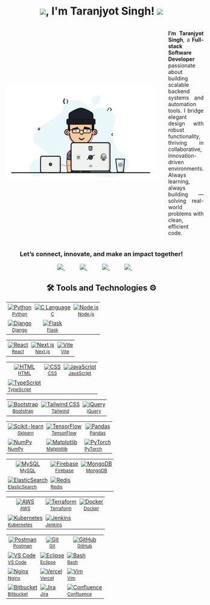 <h1 align="center">
  <img src="https://media.giphy.com/media/hvRJCLFzcasrR4ia7z/giphy.gif" width="22px">, I'm Taranjyot Singh! <img src="https://media.giphy.com/media/WUlplcMpOCEmTGBtBW/giphy.gif" width="35">
</h1>

<div class="container" style="display: flex; align-items: center; gap: 2rem; max-width: 900px; margin: auto;">
  <img
    src="https://raw.githubusercontent.com/MehedilslamRipon/MehedilslamRipon/main/img/MehediIslamRipon.gif"
    alt="Mehedi Islam Ripon"
    style="height: 250px; width: 400px; object-fit: cover;"
  />

  <div style="flex: 1;">
    <p style="text-align: justify;">
      <strong>I’m Taranjyot Singh</strong>, a <strong>Full-stack Software Developer</strong> passionate about building scalable backend systems and automation tools.
      I bridge elegant design with robust functionality, thriving in collaborative, innovation-driven environments.
      Always learning, always building — solving real-world problems with clean, efficient code.
    </p>
  </div>
</div>


<div align="center">
  <h3>Let’s connect, innovate, and make an impact together!</h3>
  <a href="mailto:taranjyotsingh357@gmail.com">
    <img src="https://img.icons8.com/?size=100&id=qyRpAggnV0zH&format=png&color=000000" width="40">
  </a>
  &nbsp;&nbsp;&nbsp;&nbsp;&nbsp;&nbsp;&nbsp;&nbsp;&nbsp;
  <a href="https://www.linkedin.com/in/taranjyot-singh/">
    <img src="https://img.icons8.com/?size=100&id=PmVIP6qPDgZv&format=png&color=000000" width="40">
  </a>
  &nbsp;&nbsp;&nbsp;&nbsp;&nbsp;&nbsp;&nbsp;&nbsp;&nbsp;
  <a href="https://github.com/TaranjyotS">
    <img src="https://img.icons8.com/?size=100&id=3tC9EQumUAuq&format=png&color=000000" width="40">
  </a>
  &nbsp;&nbsp;&nbsp;&nbsp;&nbsp;&nbsp;&nbsp;&nbsp;&nbsp;
  <a href="https://www.instagram.com/taranjyotsingh/">
    <img src="https://img.icons8.com/?size=100&id=Xy10Jcu1L2Su&format=png&color=000000" width="40">
  </a>
  &nbsp;&nbsp;&nbsp;&nbsp;&nbsp;&nbsp;&nbsp;&nbsp;&nbsp;
</div>

<h2 align="center">🛠️ Tools and Technologies ⚙️</h2>

<table style="margin: 0 auto; text-align: center; border-collapse: collapse;>

  <tr>
  <!-- 🧠 Backend / Full-Stack -->
    <td>
      <table>
        <tr style="line-height: 1.2;" align="center">
          <td style="padding: 4px;"><a href="https://www.python.org/" target="_blank"><img src="https://techstack-generator.vercel.app/python-icon.svg" width="32" alt="Python"/> <br><span style="font-size: 12px;">Python</span></a></td>
          <td style="padding: 4px;"><a href="https://en.cppreference.com/w/c" target="_blank"><img src="https://skillicons.dev/icons?i=c" width="32" alt="C Language"/> <br><span style="font-size: 12px;">C</span></a></td>
          <td style="padding: 4px;"><a href="https://nodejs.org/" target="_blank"><img src="https://techstack-generator.vercel.app/nginx-icon.svg" width="32" alt="Node.js"/> <br><span style="font-size: 12px;">Node.js</span></a></td>
        </tr>
        <tr>  
          <td style="padding: 4px;"><a href="https://www.djangoproject.com/" target="_blank"><img src="https://skillicons.dev/icons?i=django" width="32" alt="Django"/> <br><span style="font-size: 12px;">Django</span></a></td>
          <td style="padding: 4px;"><a href="https://flask.palletsprojects.com/" target="_blank"><img src="https://skillicons.dev/icons?i=flask" width="32" alt="Flask"/> <br><span style="font-size: 12px;">Flask</span></a></td>
        </tr>
      </table>
    </td>
  <!-- ⚛️ Front-End Frameworks -->
    <td>
      <table>
        <tr style="line-height: 1.2;" align="center">
          <td style="padding: 4px;"><a href="https://reactjs.org/" target="_blank"><img src="https://techstack-generator.vercel.app/react-icon.svg" width="32" alt="React"/> <br><span style="font-size: 12px;">React</span></a></td>
          <td style="padding: 4px;"><a href="https://nextjs.org/" target="_blank"><img src="https://skillicons.dev/icons?i=nextjs" width="32" alt="Next.js"/> <br><span style="font-size: 12px;">Next.js</span></a></td>
          <td style="padding: 4px;"><a href="https://vitejs.dev/" target="_blank"><img src="https://skillicons.dev/icons?i=vite" width="32" alt="Vite"/> <br><span style="font-size: 12px;">Vite</span></a></td>
        </tr>
      </table>
    </td>
  <!-- 🌐 Core Web Technologies -->
    <td>
      <table>
        <tr style="line-height: 1.2;" align="center">
          <td style="padding: 4px;"><a href="https://developer.mozilla.org/en-US/docs/Web/HTML" target="_blank"><img src="https://skillicons.dev/icons?i=html" width="32" alt="HTML"/> <br><span style="font-size: 12px;">HTML</span></a></td>
          <td style="padding: 4px;"><a href="https://developer.mozilla.org/en-US/docs/Web/CSS" target="_blank"><img src="https://skillicons.dev/icons?i=css" width="32" alt="CSS"/> <br><span style="font-size: 12px;">CSS</span></a></td>
          <td style="padding: 4px;"><a href="https://www.javascript.com/" target="_blank"><img src="https://techstack-generator.vercel.app/js-icon.svg" width="32" alt="JavaScript"/> <br><span style="font-size: 12px;">JavaScript</span></a></td>
        </tr>
        <tr>  
          <td style="padding: 4px;"><a href="https://www.typescriptlang.org/" target="_blank"><img src="https://techstack-generator.vercel.app/ts-icon.svg" width="32" alt="TypeScript"/> <br><span style="font-size: 12px;">TypeScript</span></a></td>
        </tr>
      </table>
    </td>
  <!-- 🎨 Styling & Design -->
    <td>
      <table>
        <tr style="line-height: 1.2;" align="center">
          <td style="padding: 4px;"><a href="https://getbootstrap.com/" target="_blank"><img src="https://skillicons.dev/icons?i=bootstrap" width="32" alt="Bootstrap"/> <br><span style="font-size: 12px;">Bootstrap</span></a></td>
          <td style="padding: 4px;"><a href="https://tailwindcss.com/" target="_blank"><img src="https://skillicons.dev/icons?i=tailwind" width="32" alt="Tailwind CSS"/> <br><span style="font-size: 12px;">Tailwind</span></a></td>
          <td style="padding: 4px;"><a href="https://jquery.com/" target="_blank"><img src="https://skillicons.dev/icons?i=jquery" width="32" alt="jQuery"/> <br><span style="font-size: 12px;">jQuery</span></a></td>
        </tr>
      </table>
    </td>
  </tr>

  <tr>
  <!-- 🧪 ML & Data Science -->
    <td>
      <table>
        <tr style="line-height: 1.2;" align="center">
          <td style="padding: 4px;"><a href="https://scikit-learn.org/" target="_blank"><img src="https://skillicons.dev/icons?i=sklearn" width="32" alt="Scikit-learn"/> <br><span style="font-size: 12px;">Sklearn</span></a></td>
          <td style="padding: 4px;"><a href="https://www.tensorflow.org/" target="_blank"><img src="https://skillicons.dev/icons?i=tensorflow" width="32" alt="TensorFlow"/> <br><span style="font-size: 12px;">TensorFlow</span></a></td>
          <td style="padding: 4px;"><a href="https://pandas.pydata.org/" target="_blank"><img src="https://cdn.jsdelivr.net/gh/devicons/devicon/icons/pandas/pandas-original.svg" width="32" alt="Pandas"/> <br><span style="font-size: 12px;">Pandas</span></a></td>
        </tr>
        <tr>
          <td style="padding: 4px;"><a href="https://numpy.org/" target="_blank"><img src="https://upload.wikimedia.org/wikipedia/commons/3/31/NumPy_logo_2020.svg" width="32" alt="NumPy"/> <br><span style="font-size: 12px;">NumPy</span></a></td>
          <td style="padding: 4px;"><a href="https://matplotlib.org/" target="_blank"><img src="https://upload.wikimedia.org/wikipedia/commons/0/01/Created_with_Matplotlib-logo.svg" width="32" alt="Matplotlib"/> <br><span style="font-size: 12px;">Matplotlib</span></a></td>
          <td style="padding: 4px;"><a href="https://pytorch.org/" target="_blank"><img src="https://skillicons.dev/icons?i=pytorch" width="32" alt="PyTorch"/> <br><span style="font-size: 12px;">PyTorch</span></a></td>
        </tr>
      </table>
    </td>
  <!-- 💾 Databases -->
    <td>
      <table>
        <tr style="line-height: 1.2;" align="center">
          <td style="padding: 4px;"><a href="https://www.mysql.com/" target="_blank"><img src="https://techstack-generator.vercel.app/mysql-icon.svg" width="32" alt="MySQL"/> <br><span style="font-size: 12px;">MySQL</span></a></td>
          <td style="padding: 4px;"><a href="https://firebase.google.com/" target="_blank"><img src="https://skillicons.dev/icons?i=firebase" width="32" alt="Firebase"/> <br><span style="font-size: 12px;">Firebase</span></a></td>
          <td style="padding: 4px;"><a href="https://www.mongodb.com/" target="_blank"><img src="https://skillicons.dev/icons?i=mongodb" width="32" alt="MongoDB"/> <br><span style="font-size: 12px;">MongoDB</span></a></td>
        </tr>
        <tr>
          <td style="padding: 4px;"><a href="https://www.elastic.co/elasticsearch/" target="_blank"><img src="https://skillicons.dev/icons?i=elasticsearch" width="32" alt="ElasticSearch"/> <br><span style="font-size: 12px;">ElasticSearch</span></a></td>
          <td style="padding: 4px;"><a href="https://redis.io/" target="_blank"><img src="https://skillicons.dev/icons?i=redis" width="32" alt="Redis"/> <br><span style="font-size: 12px;">Redis</span></a></td>
        </tr>
      </table>
    </td>
  <!-- ☁️ Cloud & DevOps -->
    <td>
      <table>
        <tr style="line-height: 1.2;" align="center">
          <td style="padding: 4px;"><a href="https://aws.amazon.com/" target="_blank"><img src="https://skillicons.dev/icons?i=aws" width="32" alt="AWS"/> <br><span style="font-size: 12px;">AWS</span></a></td>
          <td style="padding: 4px;"><a href="https://www.terraform.io/" target="_blank"><img src="https://skillicons.dev/icons?i=terraform" width="32" alt="Terraform"/> <br><span style="font-size: 12px;">Terraform</span></a></td>
          <td style="padding: 4px;"><a href="https://www.docker.com/" target="_blank"><img src="https://skillicons.dev/icons?i=docker" width="32" alt="Docker"/> <br><span style="font-size: 12px;">Docker</span></a></td>
          </tr>
          <tr>
          <td style="padding: 4px;"><a href="https://kubernetes.io/" target="_blank"><img src="https://skillicons.dev/icons?i=kubernetes" width="32" alt="Kubernetes"/> <br><span style="font-size: 12px;">Kubernetes</span></a></td>
          <td style="padding: 4px;"><a href="https://www.jenkins.io/" target="_blank"><img src="https://skillicons.dev/icons?i=jenkins" width="32" alt="Jenkins"/> <br><span style="font-size: 12px;">Jenkins</span></a></td>
        </tr>
      </table>
    </td>
  <!-- 🧪 Tools & Utilities -->
    <td>
      <table>
        <tr style="line-height: 1.2;" align="center">
          <td style="padding: 4px;"><a href="https://www.postman.com/" target="_blank"><img src="https://skillicons.dev/icons?i=postman" width="32" alt="Postman"/> <br><span style="font-size: 12px;">Postman</span></a></td>
          <td style="padding: 4px;"><a href="https://git-scm.com/" target="_blank"><img src="https://skillicons.dev/icons?i=git" width="32" alt="Git"/> <br><span style="font-size: 12px;">Git</span></a></td>
          <td style="padding: 4px;"><a href="https://github.com/" target="_blank"><img src="https://skillicons.dev/icons?i=github" width="32" alt="GitHub"/> <br><span style="font-size: 12px;">GitHub</span></a></td>
        </tr>
        <tr>
          <td style="padding: 4px;"><a href="https://code.visualstudio.com/" target="_blank"><img src="https://skillicons.dev/icons?i=vscode" width="32" alt="VS Code"/> <br><span style="font-size: 12px;">VS Code</span></a></td>
          <td style="padding: 4px;"><a href="https://www.eclipse.org/" target="_blank"><img src="https://skillicons.dev/icons?i=eclipse" width="32" alt="Eclipse"/> <br><span style="font-size: 12px;">Eclipse</span></a></td>
          <td style="padding: 4px;"><a href="https://www.gnu.org/software/bash/" target="_blank"><img src="https://skillicons.dev/icons?i=bash" width="32" alt="Bash"/> <br><span style="font-size: 12px;">Bash</span></a></td>
        </tr>
        <tr>
          <td style="padding: 4px;"><a href="https://nginx.org/" target="_blank"><img src="https://skillicons.dev/icons?i=nginx" width="32" alt="Nginx"/> <br><span style="font-size: 12px;">Nginx</span></a></td>
          <td style="padding: 4px;"><a href="https://vercel.com/" target="_blank"><img src="https://skillicons.dev/icons?i=vercel" width="32" alt="Vercel"/> <br><span style="font-size: 12px;">Vercel</span></a></td>
          <td style="padding: 4px;"><a href="https://www.vim.org/" target="_blank"><img src="https://skillicons.dev/icons?i=vim" width="32" alt="Vim"/> <br><span style="font-size: 12px;">Vim</span></a></td>
        </tr>
        <tr>
          <td style="padding: 4px;"><a href="https://bitbucket.org/" target="_blank"><img src="https://skillicons.dev/icons?i=bitbucket" width="32" alt="Bitbucket"/> <br><span style="font-size: 12px;">Bitbucket</span></a></td>
          <td style="padding: 4px;"><a href="https://www.atlassian.com/software/jira" target="_blank"><img src="https://cdn.worldvectorlogo.com/logos/jira-1.svg" width="32" alt="Jira"/> <br><span style="font-size: 12px;">Jira</span></a></td>
          <td style="padding: 4px;"><a href="https://www.atlassian.com/software/confluence" target="_blank"><img src="https://upload.wikimedia.org/wikipedia/commons/8/88/Atlassian_Confluence_2017_logo.svg" width="32" alt="Confluence"/> <br><span style="font-size: 12px;">Confluence</span></a></td>
        </tr>
      </table>
    </td>
  </tr>

</table>

<!--- TaranjyotS/TaranjyotS is a ✨ special ✨ repository because its `README.md` (this file) appears on the GitHub profile. --->
